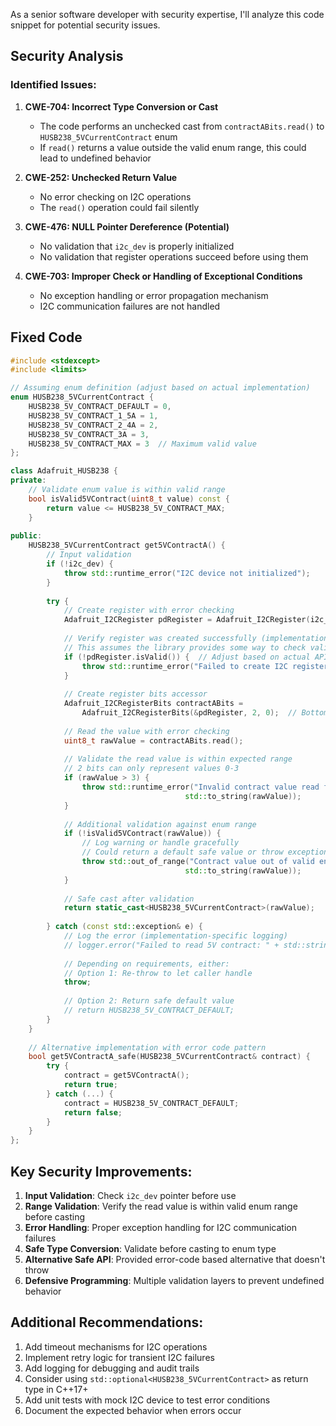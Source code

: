 As a senior software developer with security expertise, I'll analyze this code snippet for potential security issues.

## Security Analysis

### Identified Issues:

1. **CWE-704: Incorrect Type Conversion or Cast**
   - The code performs an unchecked cast from `contractABits.read()` to `HUSB238_5VCurrentContract` enum
   - If `read()` returns a value outside the valid enum range, this could lead to undefined behavior

2. **CWE-252: Unchecked Return Value**
   - No error checking on I2C operations
   - The `read()` operation could fail silently

3. **CWE-476: NULL Pointer Dereference (Potential)**
   - No validation that `i2c_dev` is properly initialized
   - No validation that register operations succeed before using them

4. **CWE-703: Improper Check or Handling of Exceptional Conditions**
   - No exception handling or error propagation mechanism
   - I2C communication failures are not handled

## Fixed Code

```cpp
#include <stdexcept>
#include <limits>

// Assuming enum definition (adjust based on actual implementation)
enum HUSB238_5VCurrentContract {
    HUSB238_5V_CONTRACT_DEFAULT = 0,
    HUSB238_5V_CONTRACT_1_5A = 1,
    HUSB238_5V_CONTRACT_2_4A = 2,
    HUSB238_5V_CONTRACT_3A = 3,
    HUSB238_5V_CONTRACT_MAX = 3  // Maximum valid value
};

class Adafruit_HUSB238 {
private:
    // Validate enum value is within valid range
    bool isValid5VContract(uint8_t value) const {
        return value <= HUSB238_5V_CONTRACT_MAX;
    }
    
public:
    HUSB238_5VCurrentContract get5VContractA() {
        // Input validation
        if (!i2c_dev) {
            throw std::runtime_error("I2C device not initialized");
        }
        
        try {
            // Create register with error checking
            Adafruit_I2CRegister pdRegister = Adafruit_I2CRegister(i2c_dev, HUSB238_PD_STATUS1);
            
            // Verify register was created successfully (implementation-specific check)
            // This assumes the library provides some way to check validity
            if (!pdRegister.isValid()) {  // Adjust based on actual API
                throw std::runtime_error("Failed to create I2C register");
            }
            
            // Create register bits accessor
            Adafruit_I2CRegisterBits contractABits = 
                Adafruit_I2CRegisterBits(&pdRegister, 2, 0);  // Bottom two bits (0-1)
            
            // Read the value with error checking
            uint8_t rawValue = contractABits.read();
            
            // Validate the read value is within expected range
            // 2 bits can only represent values 0-3
            if (rawValue > 3) {
                throw std::runtime_error("Invalid contract value read from register: " + 
                                       std::to_string(rawValue));
            }
            
            // Additional validation against enum range
            if (!isValid5VContract(rawValue)) {
                // Log warning or handle gracefully
                // Could return a default safe value or throw exception
                throw std::out_of_range("Contract value out of valid enum range: " + 
                                       std::to_string(rawValue));
            }
            
            // Safe cast after validation
            return static_cast<HUSB238_5VCurrentContract>(rawValue);
            
        } catch (const std::exception& e) {
            // Log the error (implementation-specific logging)
            // logger.error("Failed to read 5V contract: " + std::string(e.what()));
            
            // Depending on requirements, either:
            // Option 1: Re-throw to let caller handle
            throw;
            
            // Option 2: Return safe default value
            // return HUSB238_5V_CONTRACT_DEFAULT;
        }
    }
    
    // Alternative implementation with error code pattern
    bool get5VContractA_safe(HUSB238_5VCurrentContract& contract) {
        try {
            contract = get5VContractA();
            return true;
        } catch (...) {
            contract = HUSB238_5V_CONTRACT_DEFAULT;
            return false;
        }
    }
};
```

## Key Security Improvements:

1. **Input Validation**: Check `i2c_dev` pointer before use
2. **Range Validation**: Verify the read value is within valid enum range before casting
3. **Error Handling**: Proper exception handling for I2C communication failures
4. **Safe Type Conversion**: Validate before casting to enum type
5. **Alternative Safe API**: Provided error-code based alternative that doesn't throw
6. **Defensive Programming**: Multiple validation layers to prevent undefined behavior

## Additional Recommendations:

1. Add timeout mechanisms for I2C operations
2. Implement retry logic for transient I2C failures
3. Add logging for debugging and audit trails
4. Consider using `std::optional<HUSB238_5VCurrentContract>` as return type in C++17+
5. Add unit tests with mock I2C device to test error conditions
6. Document the expected behavior when errors occur